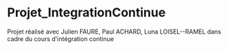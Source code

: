 # Projet_IntegrationContinue
Projet réalisé avec Julien FAURE, Paul ACHARD, Luna LOISEL--RAMEL dans cadre du cours d'intégration continue
